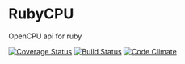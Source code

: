 RubyCPU
=======

OpenCPU api for ruby

[![Coverage Status](https://coveralls.io/repos/frbl/RubyCPU/badge.png?branch=master)](https://coveralls.io/r/frbl/RubyCPU?branch=master)
[![Build Status](https://travis-ci.org/frbl/RubyCPU.png?branch=master)](https://travis-ci.org/frbl/RubyCPU)
[![Code Climate](https://codeclimate.com/github/frbl/RubyCPU.png)](https://codeclimate.com/github/frbl/RubyCPU)
